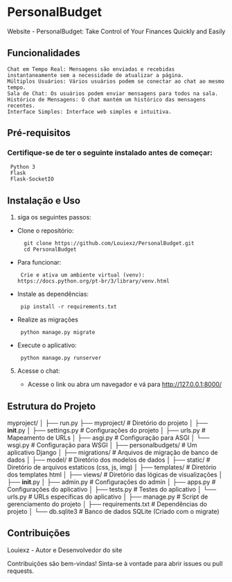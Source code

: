 # PersonalBudget
Website - PersonalBudget: Take Control of Your Finances Quickly and Easily

## Funcionalidades

    Chat em Tempo Real: Mensagens são enviadas e recebidas instantaneamente sem a necessidade de atualizar a página.
    Múltiplos Usuários: Vários usuários podem se conectar ao chat ao mesmo tempo.
    Sala de Chat: Os usuários podem enviar mensagens para todos na sala.
    Histórico de Mensagens: O chat mantém um histórico das mensagens recentes.
    Interface Simples: Interface web simples e intuitiva.

## Pré-requisitos

### Certifique-se de ter o seguinte instalado antes de começar:
  
     Python 3
     Flask
     Flask-SocketIO

## Instalação e Uso

1. siga os seguintes passos:

- Clone o repositório:

        git clone https://github.com/Louiexz/PersonalBudget.git
        cd PersonalBudget
 
 - Para funcionar:

        Crie e ativa um ambiente virtual (venv): https://docs.python.org/pt-br/3/library/venv.html

 - Instale as dependências:

        pip install -r requirements.txt
 
 - Realize as migrações

        python manage.py migrate

 - Execute o aplicativo:

        python manage.py runserver

 5. Acesse o chat:

    - Acesse o link ou abra um navegador e vá para http://127.0.0.1:8000/

## Estrutura do Projeto

myproject/
│
├── run.py
├── myproject/          # Diretório do projeto
│   ├── __init__.py
│   ├── settings.py     # Configurações do projeto
│   ├── urls.py         # Mapeamento de URLs
│   ├── asgi.py         # Configuração para ASGI
│   └── wsgi.py         # Configuração para WSGI
│
├── personalbudgets/   # Um aplicativo Django
│   ├── migrations/     # Arquivos de migração de banco de dados
│   ├── model/          # Diretório dos modelos de dados
│   ├── static/         # Diretório de arquivos estaticos (css, js, img)
│   ├── templates/      # Diretório dos templates html
│   ├── views/          # Diretório das lógicas de visualizações
│   ├── __init__.py
│   ├── admin.py        # Configurações do admin
│   ├── apps.py         # Configurações do aplicativo
│   ├── tests.py        # Testes do aplicativo
│   └── urls.py         # URLs específicas do aplicativo
│
├── manage.py           # Script de gerenciamento do projeto
│
├── requirements.txt    # Dependências do projeto
│
└── db.sqlite3          # Banco de dados SQLite (Criado com o migrate)

## Contribuições
Louiexz - Autor e Desenvolvedor do site<br>

Contribuições são bem-vindas! Sinta-se à vontade para abrir issues ou pull requests.
